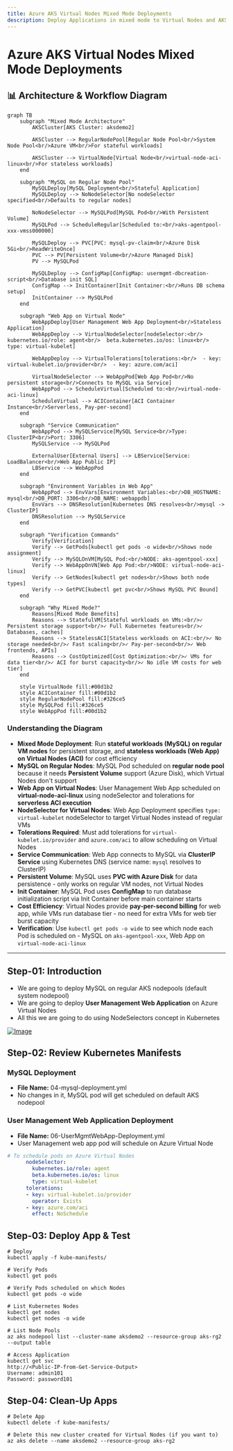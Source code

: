 ```yaml
---
title: Azure AKS Virtual Nodes Mixed Mode Deployments
description: Deploy Applications in mixed mode to Virtual Nodes and AKS Nodepools
---
```


# Azure AKS Virtual Nodes Mixed Mode Deployments

## 📊 Architecture & Workflow Diagram

```mermaid
graph TB
    subgraph "Mixed Mode Architecture"
        AKSCluster[AKS Cluster: aksdemo2]
        
        AKSCluster --> RegularNodePool[Regular Node Pool<br/>System Node Pool<br/>Azure VM<br/>For stateful workloads]
        
        AKSCluster --> VirtualNode[Virtual Node<br/>virtual-node-aci-linux<br/>For stateless workloads]
    end
    
    subgraph "MySQL on Regular Node Pool"
        MySQLDeploy[MySQL Deployment<br/>Stateful Application]
        MySQLDeploy --> NoNodeSelector[No nodeSelector specified<br/>Defaults to regular nodes]
        
        NoNodeSelector --> MySQLPod[MySQL Pod<br/>With Persistent Volume]
        MySQLPod --> ScheduleRegular[Scheduled to:<br/>aks-agentpool-xxx-vmss000000]
        
        MySQLDeploy --> PVC[PVC: mysql-pv-claim<br/>Azure Disk 5Gi<br/>ReadWriteOnce]
        PVC --> PV[Persistent Volume<br/>Azure Managed Disk]
        PV --> MySQLPod
        
        MySQLDeploy --> ConfigMap[ConfigMap: usermgmt-dbcreation-script<br/>Database init SQL]
        ConfigMap --> InitContainer[Init Container:<br/>Runs DB schema setup]
        InitContainer --> MySQLPod
    end
    
    subgraph "Web App on Virtual Node"
        WebAppDeploy[User Management Web App Deployment<br/>Stateless Application]
        WebAppDeploy --> VirtualNodeSelector[nodeSelector:<br/>  kubernetes.io/role: agent<br/>  beta.kubernetes.io/os: linux<br/>  type: virtual-kubelet]
        
        WebAppDeploy --> VirtualTolerations[tolerations:<br/>  - key: virtual-kubelet.io/provider<br/>  - key: azure.com/aci]
        
        VirtualNodeSelector --> WebAppPod[Web App Pod<br/>No persistent storage<br/>Connects to MySQL via Service]
        WebAppPod --> ScheduleVirtual[Scheduled to:<br/>virtual-node-aci-linux]
        ScheduleVirtual --> ACIContainer[ACI Container Instance<br/>Serverless, Pay-per-second]
    end
    
    subgraph "Service Communication"
        WebAppPod --> MySQLService[MySQL Service<br/>Type: ClusterIP<br/>Port: 3306]
        MySQLService --> MySQLPod
        
        ExternalUser[External Users] --> LBService[Service: LoadBalancer<br/>Web App Public IP]
        LBService --> WebAppPod
    end
    
    subgraph "Environment Variables in Web App"
        WebAppPod --> EnvVars[Environment Variables:<br/>DB_HOSTNAME: mysql<br/>DB_PORT: 3306<br/>DB_NAME: webappdb]
        EnvVars --> DNSResolution[Kubernetes DNS resolves<br/>mysql -> ClusterIP]
        DNSResolution --> MySQLService
    end
    
    subgraph "Verification Commands"
        Verify[Verification]
        Verify --> GetPods[kubectl get pods -o wide<br/>Shows node assignment]
        Verify --> MySQLOnVM[MySQL Pod:<br/>NODE: aks-agentpool-xxx]
        Verify --> WebAppOnVN[Web App Pod:<br/>NODE: virtual-node-aci-linux]
        Verify --> GetNodes[kubectl get nodes<br/>Shows both node types]
        Verify --> GetPVC[kubectl get pvc<br/>Shows MySQL PVC Bound]
    end
    
    subgraph "Why Mixed Mode?"
        Reasons[Mixed Mode Benefits]
        Reasons --> StatefulVM[Stateful workloads on VMs:<br/>✓ Persistent storage support<br/>✓ Full Kubernetes features<br/>✓ Databases, caches]
        Reasons --> StatelessACI[Stateless workloads on ACI:<br/>✓ No storage needed<br/>✓ Fast scaling<br/>✓ Pay-per-second<br/>✓ Web frontends, APIs]
        Reasons --> CostOptimized[Cost Optimization:<br/>✓ VMs for data tier<br/>✓ ACI for burst capacity<br/>✓ No idle VM costs for web tier]
    end
    
    style VirtualNode fill:#00d1b2
    style ACIContainer fill:#00d1b2
    style RegularNodePool fill:#326ce5
    style MySQLPod fill:#326ce5
    style WebAppPod fill:#00d1b2
```

### Understanding the Diagram

- **Mixed Mode Deployment**: Run **stateful workloads (MySQL) on regular VM nodes** for persistent storage, and **stateless workloads (Web App) on Virtual Nodes (ACI)** for cost efficiency
- **MySQL on Regular Nodes**: MySQL Pod scheduled on **regular node pool** because it needs **Persistent Volume** support (Azure Disk), which Virtual Nodes don't support
- **Web App on Virtual Nodes**: User Management Web App scheduled on **virtual-node-aci-linux** using nodeSelector and tolerations for **serverless ACI execution**
- **NodeSelector for Virtual Nodes**: Web App Deployment specifies `type: virtual-kubelet` nodeSelector to target Virtual Nodes instead of regular VMs
- **Tolerations Required**: Must add tolerations for `virtual-kubelet.io/provider` and `azure.com/aci` to allow scheduling on Virtual Nodes
- **Service Communication**: Web App connects to MySQL via **ClusterIP Service** using Kubernetes DNS (service name: `mysql` resolves to ClusterIP)
- **Persistent Volume**: MySQL uses **PVC with Azure Disk** for data persistence - only works on regular VM nodes, not Virtual Nodes
- **Init Container**: MySQL Pod uses **ConfigMap** to run database initialization script via Init Container before main container starts
- **Cost Efficiency**: Virtual Nodes provide **pay-per-second billing** for web app, while VMs run database tier - no need for extra VMs for web tier burst capacity
- **Verification**: Use `kubectl get pods -o wide` to see which node each Pod is scheduled on - MySQL on `aks-agentpool-xxx`, Web App on `virtual-node-aci-linux`

---

## Step-01: Introduction
- We are going to deploy MySQL on regular AKS nodepools (default system nodepool)
- We are going to deploy **User Management Web Application** on Azure Virtual Nodes
- All this we are going to do using NodeSelectors concept in Kubernetes

[![Image](https://stacksimplify.com/course-images/azure-kubernetes-service-virtual-nodes-mixed-mode-deployments.png "Azure AKS Kubernetes - Masterclass")](https://stacksimplify.com/course-images/azure-kubernetes-service-virtual-nodes-mixed-mode-deployments.png)

## Step-02: Review Kubernetes Manifests
### MySQL Deployment 
- **File Name:** 04-mysql-deployment.yml
- No changes in it, MySQL pod will get scheduled on default AKS nodepool

### User Management Web Application Deployment
- **File Name:** 06-UserMgmtWebApp-Deployment.yml
- User Management web app pod will schedule on Azure Virtual Node
```yaml
# To schedule pods on Azure Virtual Nodes            
      nodeSelector:
        kubernetes.io/role: agent
        beta.kubernetes.io/os: linux
        type: virtual-kubelet
      tolerations:
      - key: virtual-kubelet.io/provider
        operator: Exists
      - key: azure.com/aci
        effect: NoSchedule    
```

## Step-03: Deploy App & Test
```
# Deploy
kubectl apply -f kube-manifests/

# Verify Pods
kubectl get pods

# Verify Pods scheduled on which Nodes
kubectl get pods -o wide

# List Kubernetes Nodes
kubectl get nodes 
kubectl get nodes -o wide

# List Node Pools
az aks nodepool list --cluster-name aksdemo2 --resource-group aks-rg2 --output table

# Access Application
kubectl get svc
http://<Public-IP-from-Get-Service-Output>
Username: admin101
Password: password101
```


## Step-04: Clean-Up Apps
```
# Delete App
kubectl delete -f kube-manifests/

# Delete this new cluster created for Virtual Nodes (if you want to)
az aks delete --name aksdemo2 --resource-group aks-rg2
```

